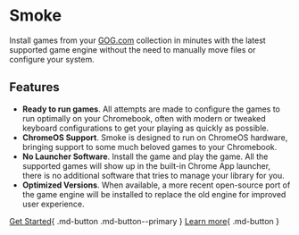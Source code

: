 # Smoke

Install games from your [GOG.com](https://www.gog.com) collection in minutes with the latest supported game engine without the need to manually move files or configure your system.

## Features

* **Ready to run games**.  All attempts are made to configure the games to run optimally on your Chromebook, often with modern or tweaked keyboard configurations to get your playing as quickly as possible.
* **ChromeOS Support**.  Smoke is designed to run on ChromeOS hardware, bringing support to some much beloved games to your Chromebook.
* **No Launcher Software**.  Install the game and play the game.  All the supported games will show up in the built-in Chrome App launcher, there is no additional software that tries to manage your library for you.
* **Optimized Versions**.  When available, a more recent open-source port of the game engine will be installed to replace the old engine for improved user experience.

[Get Started](getting-started.md){ .md-button .md-button--primary }  [Learn more](about/about.md){ .md-button }
